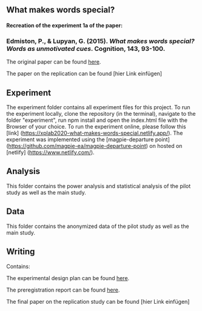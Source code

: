 ## What makes words special?
#### Recreation of the experiment 1a of the paper:
### Edmiston, P., & Lupyan, G. (2015). *What makes words special? Words as unmotivated cues*. Cognition, 143, 93-100.

The original paper can be found [here](http://sapir.psych.wisc.edu/papers/edmiston_lupyan_2015_motivated.pdf).

The paper on the replication can be found [hier Link einfügen]


## Experiment

The experiment folder contains all experiment files for this project. To run the experiment locally, clone the repository (in the terminal), navigate to the folder "experiment", run npm install and open the index.html file with the Browser of your choice. To run the experiment online, please follow this [link] (https://xplab2020-what-makes-words-special.netlify.app/). The experiment was implemented using the [magpie-departure point] (https://github.com/magpie-ea/magpie-departure-point) on hosted on [netlify] (https://www.netlify.com/).


## Analysis

This folder contains the power analysis and statistical analysis of the pilot study as well as the main study.


## Data

This folder contains the anonymized data of the pilot study as well as the main study.


## Writing

Contains:

The experimental design plan can be found [here](https://github.com/NelsAcquistapace/XPLab_SpecialWords_magpie/blob/master/writing/Experimental%20Design/Experimental%20Design_The%20Facilitating%20Role%20of%20Language.pdf).

The preregistration report can be found [here](https://github.com/NelsAcquistapace/XPLab_SpecialWords_magpie/blob/master/writing/Experimental%20Design/Preregistration%20Report.pdf).

The final paper on the replication study can be found [hier Link einfügen]
